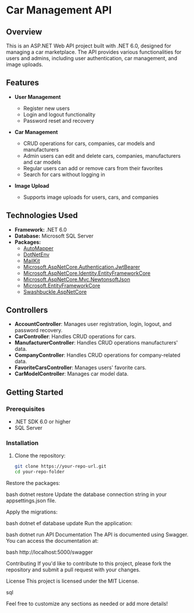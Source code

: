 # Car Management API

## Overview

This is an ASP.NET Web API project built with .NET 6.0, designed for managing a car marketplace. The API provides various functionalities for users and admins, including user authentication, car management, and image uploads.

## Features

- **User Management**
  - Register new users
  - Login and logout functionality
  - Password reset and recovery

- **Car Management**
  - CRUD operations for cars, companies, car models and manufacturers
  - Admin users can edit and delete cars, companies, manufacturers and car models
  - Regular users can add or remove cars from their favorites
  - Search for cars without logging in

- **Image Upload**
  - Supports image uploads for users, cars, and companies

## Technologies Used

- **Framework:** .NET 6.0
- **Database:** Microsoft SQL Server
- **Packages:**
  - [AutoMapper](https://automapper.org/)
  - [DotNetEnv](https://github.com/mrbrun0/DotNetEnv)
  - [MailKit](https://github.com/jstedfast/MailKit)
  - [Microsoft.AspNetCore.Authentication.JwtBearer](https://docs.microsoft.com/en-us/aspnet/core/security/authentication/jwt-bearer)
  - [Microsoft.AspNetCore.Identity.EntityFrameworkCore](https://docs.microsoft.com/en-us/aspnet/core/security/authentication/identity)
  - [Microsoft.AspNetCore.Mvc.NewtonsoftJson](https://docs.microsoft.com/en-us/aspnet/core/mvc/json-options?view=aspnetcore-6.0#newtonsoftjson)
  - [Microsoft.EntityFrameworkCore](https://docs.microsoft.com/en-us/ef/core/)
  - [Swashbuckle.AspNetCore](https://github.com/domaindrivendev/Swashbuckle.AspNetCore)

## Controllers

- **AccountController**: Manages user registration, login, logout, and password recovery.
- **CarController**: Handles CRUD operations for cars.
- **ManufacturerController**: Handles CRUD operations manufacturers' data.
- **CompanyController**: Handles CRUD operations for company-related data.
- **FavoriteCarsController**: Manages users' favorite cars.
- **CarModelController**: Manages car model data.

## Getting Started

### Prerequisites

- .NET SDK 6.0 or higher
- SQL Server

### Installation

1. Clone the repository:
   ```bash
   git clone https://your-repo-url.git
   cd your-repo-folder

Restore the packages:

bash
dotnet restore
Update the database connection string in your appsettings.json file.

Apply the migrations:

bash
dotnet ef database update
Run the application:

bash
dotnet run
API Documentation
The API is documented using Swagger. You can access the documentation at:

bash
http://localhost:5000/swagger

Contributing
If you'd like to contribute to this project, please fork the repository and submit a pull request with your changes.

License
This project is licensed under the MIT License.

sql

Feel free to customize any sections as needed or add more details!
